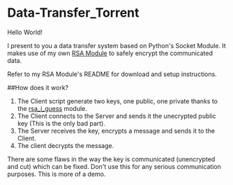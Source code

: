 # Data-Transfer_Torrent

Hello World!

I present to you a data transfer system based on Python's Socket Module.
It makes use of my own [RSA Module](https://github.com/SilentHealer584/RSA-i-guess) to safely encrypt the communicated data.

Refer to my RSA Module's README for download and setup instructions.

##How does it work?

1. The Client script generate two keys, one public, one private thanks to the [rsa_i_guess]((https://github.com/SilentHealer584/RSA-i-guess)) module.
2. The Client connects to the Server and sends it the unecrypted public key (This is the only bad part).
3. The Server receives the key, encrypts a message and sends it to the Client.
4. The client decrypts the message.


There are some flaws in the way the key is communicated (unencrypted and cut) which can be fixed. Don't use this for any serious communication purposes.
This is more of a demo.
